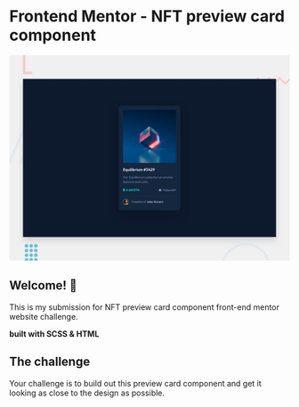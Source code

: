 # Frontend Mentor - NFT preview card component

![Design preview for the NFT preview card component coding challenge](./design/desktop-preview.jpg)

## Welcome! 👋

This is my submission for NFT preview card component front-end mentor website challenge.

**built with SCSS & HTML**

## The challenge

Your challenge is to build out this preview card component and get it looking as close to the design as possible.

